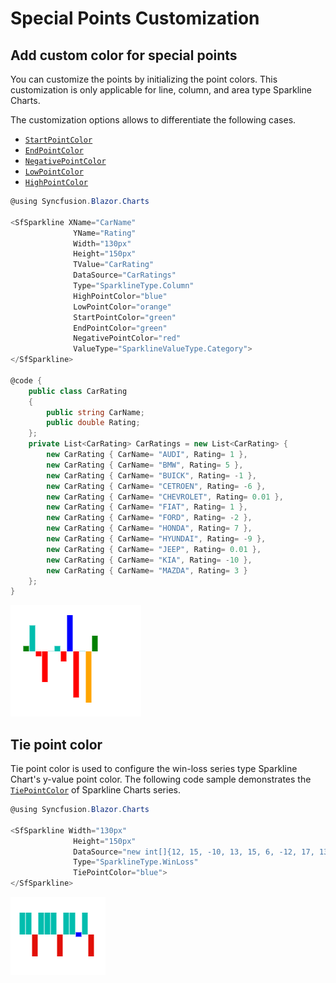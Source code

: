# Special Points Customization

## Add custom color for special points

You can customize the points by initializing the point colors. This customization is only applicable for line, column, and area type Sparkline Charts.

The customization options allows to differentiate the following cases.

* [`StartPointColor`](https://help.syncfusion.com/cr/blazor/Syncfusion.Blazor~Syncfusion.Blazor.Charts.SfSparkline%601~StartPointColor.html)
* [`EndPointColor`](https://help.syncfusion.com/cr/blazor/Syncfusion.Blazor~Syncfusion.Blazor.Charts.SfSparkline%601~EndPointColor.html)
* [`NegativePointColor`](https://help.syncfusion.com/cr/blazor/Syncfusion.Blazor~Syncfusion.Blazor.Charts.SfSparkline%601~NegativePointColor.html)
* [`LowPointColor`](https://help.syncfusion.com/cr/blazor/Syncfusion.Blazor~Syncfusion.Blazor.Charts.SfSparkline%601~LowPointColor.html)
* [`HighPointColor`](https://help.syncfusion.com/cr/blazor/Syncfusion.Blazor~Syncfusion.Blazor.Charts.SfSparkline%601~HighPointColor.html)

```csharp
@using Syncfusion.Blazor.Charts

<SfSparkline XName="CarName"
              YName="Rating"
              Width="130px"
              Height="150px"
              TValue="CarRating"
              DataSource="CarRatings"
              Type="SparklineType.Column"
              HighPointColor="blue"
              LowPointColor="orange"
              StartPointColor="green"
              EndPointColor="green"
              NegativePointColor="red"
              ValueType="SparklineValueType.Category">
</SfSparkline>

@code {
    public class CarRating
    {
        public string CarName;
        public double Rating;
    };
    private List<CarRating> CarRatings = new List<CarRating> {
        new CarRating { CarName= "AUDI", Rating= 1 },
        new CarRating { CarName= "BMW", Rating= 5 },
        new CarRating { CarName= "BUICK", Rating= -1 },
        new CarRating { CarName= "CETROEN", Rating= -6 },
        new CarRating { CarName= "CHEVROLET", Rating= 0.01 },
        new CarRating { CarName= "FIAT", Rating= 1 },
        new CarRating { CarName= "FORD", Rating= -2 },
        new CarRating { CarName= "HONDA", Rating= 7 },
        new CarRating { CarName= "HYUNDAI", Rating= -9 },
        new CarRating { CarName= "JEEP", Rating= 0.01 },
        new CarRating { CarName= "KIA", Rating= -10 },
        new CarRating { CarName= "MAZDA", Rating= 3 }
    };
}
```

![Sparkline Charts with point customization](./images/SpecialPoints/SpecialPointCustomization.png)

## Tie point color

Tie point color is used to configure the win-loss series type Sparkline Chart's y-value point color. The following code sample demonstrates the [`TiePointColor`](https://help.syncfusion.com/cr/blazor/Syncfusion.Blazor~Syncfusion.Blazor.Charts.SfSparkline%601~TiePointColor.html) of Sparkline Charts series.

```csharp
@using Syncfusion.Blazor.Charts

<SfSparkline Width="130px"
              Height="150px"
              DataSource="new int[]{12, 15, -10, 13, 15, 6, -12, 17, 13, 0, 8, -10}"
              Type="SparklineType.WinLoss"
              TiePointColor="blue">
</SfSparkline>
```

![Sparkline Charts with tie point color](./images/SpecialPoints/TiePoint.png)
